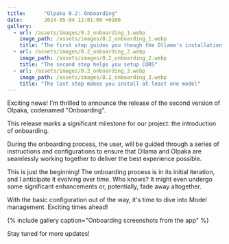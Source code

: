 ```yaml
---
title:      "Olpaka 0.2: Onboarding"
date:       2024-05-04 12:01:00 +0100
gallery:
  - url: /assets/images/0.2_onboarding_1.webp
    image_path: /assets/images/0.2_onboarding_1.webp
    title: "The first step guides you though the Ollama's installation process"
  - url: /assets/images/0.2_onboarding_2.webp
    image_path: /assets/images/0.2_onboarding_2.webp
    title: "The second step helps you setup CORS"
  - url: /assets/images/0.2_onboarding_3.webp
    image_path: /assets/images/0.2_onboarding_3.webp
    title: "The last step makes you install at least one model"
---
```

Exciting news! I'm thrilled to announce the release of the second version of Olpaka, codenamed 
"Onboarding".

This release marks a significant milestone for our project: the introduction of onboarding.

During the onboarding process, the user, will be guided through a series of instructions and 
configurations to ensure that Ollama and Olpaka are seamlessly working together to deliver the best 
experience possible.

This is just the beginning! The onboarding process is in its initial iteration, and I anticipate it 
evolving over time. Who knows? It might even undergo some significant enhancements or, potentially, 
fade away altogether.

With the basic configuration out of the way, it's time to dive into Model management. Exciting times 
ahead!

{% include gallery caption="Onboarding screenshots from the app" %}

Stay tuned for more updates!